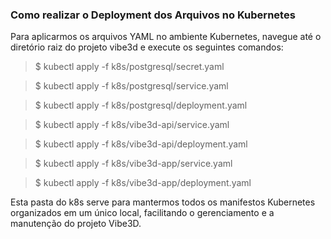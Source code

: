 ### Como realizar o Deployment dos Arquivos no Kubernetes

Para aplicarmos os arquivos YAML no ambiente Kubernetes, navegue até o diretório raiz do projeto vibe3d e execute os seguintes comandos:

> $ kubectl apply -f k8s/postgresql/secret.yaml

> $ kubectl apply -f k8s/postgresql/service.yaml

> $ kubectl apply -f k8s/postgresql/deployment.yaml

> $ kubectl apply -f k8s/vibe3d-api/service.yaml

> $ kubectl apply -f k8s/vibe3d-api/deployment.yaml

> $ kubectl apply -f k8s/vibe3d-app/service.yaml

> $ kubectl apply -f k8s/vibe3d-app/deployment.yaml

Esta pasta do k8s serve para mantermos todos os manifestos Kubernetes organizados em um único local, facilitando o gerenciamento e a manutenção do projeto Vibe3D.